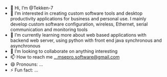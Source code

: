 - 👋 Hi, I’m @Tekken-7
- 👀 I’m interested in creating custom software tools and desktop productivity applications for business and personal use. I mainly develop custom software configuration, wireless, Ethernet, serial communication and monitoring tools
- 🌱 I’m currently learning more about web based applications with backend web server, using python with front end java synchronous and asynchronous
- 💞️ I’m looking to collaborate on anything interesting
- 📫 How to reach me ...msepro.software@gmail.com
- 😄 Pronouns: ...
- ⚡ Fun fact: ...

<!---
Tekken-7/Tekken-7 is a ✨ special ✨ repository because its `README.md` (this file) appears on your GitHub profile.
You can click the Preview link to take a look at your changes.
--->
